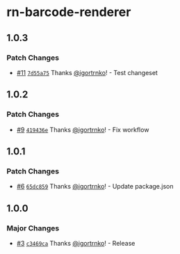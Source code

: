 # rn-barcode-renderer

## 1.0.3

### Patch Changes

- [#11](https://github.com/igortrnko/rn-barcode-renderer/pull/11) [`7d55a75`](https://github.com/igortrnko/rn-barcode-renderer/commit/7d55a75508d65d6ddd9d001d7cde3155d3c30f89) Thanks [@igortrnko](https://github.com/igortrnko)! - Test changeset

## 1.0.2

### Patch Changes

- [#9](https://github.com/igortrnko/rn-barcode-renderer/pull/9) [`419436e`](https://github.com/igortrnko/rn-barcode-renderer/commit/419436ee12210a040ba4706ee2b8f6b30b633b3e) Thanks [@igortrnko](https://github.com/igortrnko)! - Fix workflow

## 1.0.1

### Patch Changes

- [#6](https://github.com/igortrnko/rn-barcode-renderer/pull/6) [`65dc859`](https://github.com/igortrnko/rn-barcode-renderer/commit/65dc8594e07fee7830f2167b44723cd0aef54f26) Thanks [@igortrnko](https://github.com/igortrnko)! - Update package.json

## 1.0.0

### Major Changes

- [#3](https://github.com/igortrnko/rn-barcode-renderer/pull/3) [`c3469ca`](https://github.com/igortrnko/rn-barcode-renderer/commit/c3469cac759b06172581d018305c22d6deef4115) Thanks [@igortrnko](https://github.com/igortrnko)! - Release
